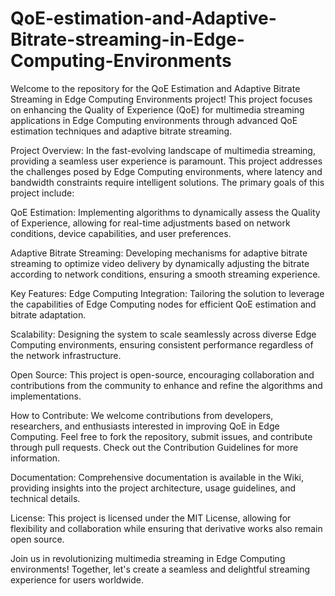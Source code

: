 # QoE-estimation-and-Adaptive-Bitrate-streaming-in-Edge-Computing-Environments

Welcome to the repository for the QoE Estimation and Adaptive Bitrate Streaming in Edge Computing Environments project! This project focuses on enhancing the Quality of Experience (QoE) for multimedia streaming applications in Edge Computing environments through advanced QoE estimation techniques and adaptive bitrate streaming.

Project Overview:
In the fast-evolving landscape of multimedia streaming, providing a seamless user experience is paramount. This project addresses the challenges posed by Edge Computing environments, where latency and bandwidth constraints require intelligent solutions. The primary goals of this project include:

QoE Estimation: Implementing algorithms to dynamically assess the Quality of Experience, allowing for real-time adjustments based on network conditions, device capabilities, and user preferences.

Adaptive Bitrate Streaming: Developing mechanisms for adaptive bitrate streaming to optimize video delivery by dynamically adjusting the bitrate according to network conditions, ensuring a smooth streaming experience.

Key Features:
Edge Computing Integration: Tailoring the solution to leverage the capabilities of Edge Computing nodes for efficient QoE estimation and bitrate adaptation.

Scalability: Designing the system to scale seamlessly across diverse Edge Computing environments, ensuring consistent performance regardless of the network infrastructure.

Open Source: This project is open-source, encouraging collaboration and contributions from the community to enhance and refine the algorithms and implementations.

How to Contribute:
We welcome contributions from developers, researchers, and enthusiasts interested in improving QoE in Edge Computing. Feel free to fork the repository, submit issues, and contribute through pull requests. Check out the Contribution Guidelines for more information.

Documentation:
Comprehensive documentation is available in the Wiki, providing insights into the project architecture, usage guidelines, and technical details.

License:
This project is licensed under the MIT License, allowing for flexibility and collaboration while ensuring that derivative works also remain open source.

Join us in revolutionizing multimedia streaming in Edge Computing environments! Together, let's create a seamless and delightful streaming experience for users worldwide.
